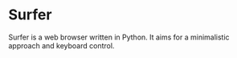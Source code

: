 # Surfer
Surfer is a web browser written in Python. It aims for a minimalistic approach and keyboard control.
